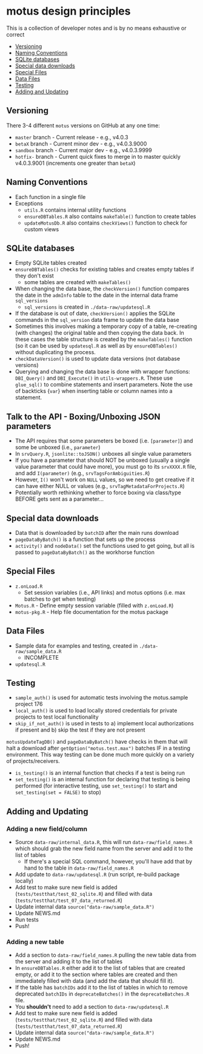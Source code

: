 # motus design principles

This is a collection of developer notes and is by no means exhaustive or correct

- [Versioning](#versioning)
- [Naming Conventions](#naming-conventions)
- [SQLite databases](#sqlite-databases)
- [Special data downloads](#special-data-downloads)
- [Special Files](#special-files)
- [Data Files](#data-files)
- [Testing](#testing)
- [Adding and Updating](#adding-and-updating)

## Versioning
There 3-4 different `motus` versions on GitHub at any one time:

- `master` branch - Current release - e.g., v4.0.3
- `betaX` branch - Current minor dev - e.g., v4.0.3.9000
- `sandbox` branch - Current major dev - e.g., v4.0.3.9999
- `hotfix-` branch - Current quick fixes to merge in to master quickly v4.0.3.9001 (increments one greater than `betaX`)


## Naming Conventions
- Each function in a single file
- Exceptions
    - `utils.R` contains internal utility functions
    - `ensureDBTables.R` also contains `makeTable()` function to create tables
    - `updateMotusDb.R` also contains `checkViews()` function to check for custom views
    
## SQLite databases
- Empty SQLite tables created
- `ensureDBTables()` checks for existing tables and creates empty tables if they 
  don't exist
    - some tables are created with `makeTables()`
- When changing the data base, the `checkVersion()` function compares the date 
  in the `admInfo` table to the date in the internal data frame `sql_versions`
    - `sql_versions` is created in `./data-raw/updatesql.R`
- If the database is out of date, `checkVersion()` applies the SQLite commands
  in the `sql_version` data frame to update the data base
- Sometimes this involves making a temporary copy of a table, re-creating (with 
  changes) the original table and then copying the data back. In these cases the
  table structure is created by the `makeTables()` function (so it can be used by 
  `updatesql.R` as well as by `ensureDBTables()` without duplicating the process. 
- `checkDataVersion()` is used to update data versions (not database versions)
- Querying and changing the data base is done with wrapper functions: `DBI_Query()`
  and `DBI_Execute()` in `utils-wrappers.R`. These use `glue_sql()` to combine
  statements and insert parameters. Note the use of backticks {`var`} when 
  inserting table or column names into a statement.

## Talk to the API - Boxing/Unboxing JSON parameters
- The API requires that some parameters be boxed (i.e. `[parameter]`) and some
be unboxed (i.e., `parameter`)
- In `srvQuery.R`, `jsonlite::toJSON()` unboxes all single value parameters
- If you have a parameter that should NOT be unboxed
  (usually a single value parameter that could have more), you must go to its
  `srvXXXX.R` file, and add `I(parameter)` (e.g., `srvTagsForAmbiguities.R`)
- However, `I()` won't work on `NULL` values, so we need to get creative
  if it can have either NULL or values (e.g., `srvTagMetadataForProjects.R`)
- Potentially worth rethinking whether to force boxing via class/type
  BEFORE gets sent as a parameter...


## Special data downloads
- Data that is downloaded by `batchID` after the main runs download
- `pageDataByBatch()` is a function that sets up the process
- `activity()` and `nodeData()` set the functions used to get going, but all is 
  passed to `pageDataByBatch()` as the workhorse function

## Special Files
- `z.onLoad.R`
  - Set session variables (i.e., API links) and motus options 
    (i.e. max batches to get when testing)
- `Motus.R` - Define empty session variable (filled with `z.onLoad.R`)
- `motus-pkg.R` - Help file documentation for the motus package

## Data Files
- Sample data for examples and testing, created in `./data-raw/sample_data.R`
  - INCOMPLETE
- `updatesql.R`

## Testing
- `sample_auth()` is used for automatic tests involving the motus.sample project
  176
- `local_auth()` is used to load locally stored credentials for private projects 
  to test local functionality 
- `skip_if_not_auth()` is used in tests to a) implement local authorizations if
  present and b) skip the test if they are not present

`motusUpdateTagDB()` and `pageDataByBatch()` have checks in them that will halt 
a download after `getOption("motus.test.max")` batches IF in a testing 
environment. This way testing can be done much more quickly on a variety of
projects/receivers.

- `is_testing()` is an internal function that checks if a test is being run
- `set_testing()` is an internal function for declaring that testing is being performed (for interactive testing, use `set_testing()` to start and `set_testing(set = FALSE)` to stop)

## Adding and Updating

### Adding a new field/column
- Source `data-raw/internal_data.R`, this will run `data-raw/field_names.R` which
  should grab the new field name from the server and add it to the list of tables
    - If there's a special SQL command, however, you'll have add that by hand to the 
    table in `data-raw/field_names.R`
- Add update to `data-raw/updatesql.R` (run script, re-build package locally)
- Add test to make sure new field is added (`tests/testthat/test_02_sqlite.R`)
  and filled with data (`tests/testthat/test_07_data_returned.R`)
- Update internal data `source("data-raw/sample_data.R")`
- Update NEWS.md
- Run tests
- Push!

### Adding a new table
- Add a section to `data-raw/field_names.R` pulling the new table data from the
  server and adding it to the list of tables
- In `ensureDBTables.R` either add it to the list of tables that are created 
  empty, or add it to the section where tables are created and then immediately
  filled with data (and add the data that should fill it). 
- If the table has `batchIDs` add it to the list of tables in which to remove
  deprecated `batchIDs` in `deprecateBatches()` in the `deprecateBatches.R` file.
- You **shouldn't** need to add a section to `data-raw/updatesql.R`
- Add test to make sure new field is added (`tests/testthat/test_02_sqlite.R`)
  and filled with data (`tests/testthat/test_07_data_returned.R`)
- Update internal data `source("data-raw/sample_data.R")`
- Update NEWS.md
- Push!